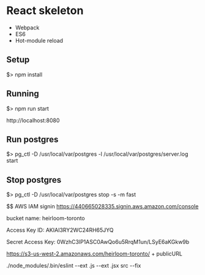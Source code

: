 # React skeleton

* Webpack
* ES6
* Hot-module reload

## Setup

$> npm install

## Running

$> npm run start

http://localhost:8080

## Run postgres
$> pg_ctl -D /usr/local/var/postgres -l /usr/local/var/postgres/server.log start

## Stop postgres
$> pg_ctl -D /usr/local/var/postgres stop -s -m fast

$$ AWS 
IAM signin
https://440665028335.signin.aws.amazon.com/console

bucket name:
heirloom-toronto

Access Key ID:
AKIAI3RY2WC24RH65JYQ

Secret Access Key:
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

https://s3-us-west-2.amazonaws.com/heirloom-toronto/ + publicURL


./node_modules/.bin/eslint --ext .js --ext .jsx src --fix